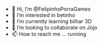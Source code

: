 - 👋 Hi, I’m @FelipinhoPorraGames
- 👀 I’m interested in betinho
- 🌱 I’m currently learning bilhar 3D
- 💞️ I’m looking to collaborate on Jojo
- 📫 How to reach me ... running

<!---
FelipinhoPorraGames/FelipinhoPorraGames is a ✨ special ✨ repository because its `README.md` (this file) appears on your GitHub profile.
You can click the Preview link to take a look at your changes.
--->
